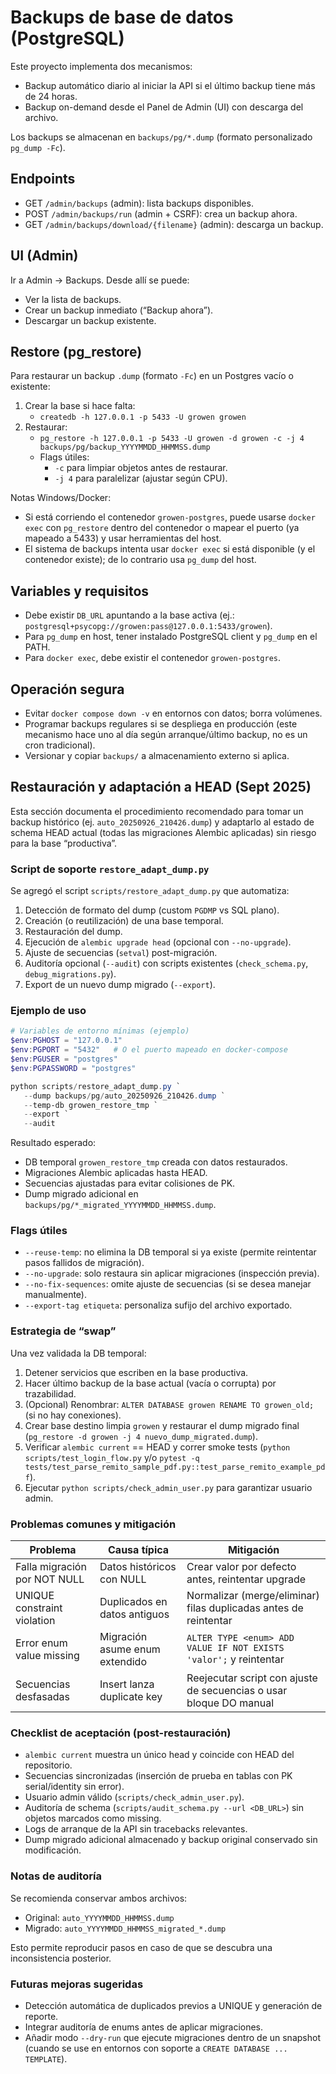 <!-- NG-HEADER: Nombre de archivo: BACKUPS.md -->
<!-- NG-HEADER: Ubicación: docs/BACKUPS.md -->
<!-- NG-HEADER: Descripción: Guía de backups y restore de la base de datos -->
<!-- NG-HEADER: Lineamientos: Ver AGENTS.md -->

# Backups de base de datos (PostgreSQL)

Este proyecto implementa dos mecanismos:

- Backup automático diario al iniciar la API si el último backup tiene más de 24 horas.
- Backup on-demand desde el Panel de Admin (UI) con descarga del archivo.

Los backups se almacenan en `backups/pg/*.dump` (formato personalizado `pg_dump -Fc`).

## Endpoints

- GET `/admin/backups` (admin): lista backups disponibles.
- POST `/admin/backups/run` (admin + CSRF): crea un backup ahora.
- GET `/admin/backups/download/{filename}` (admin): descarga un backup.

## UI (Admin)

Ir a Admin → Backups. Desde allí se puede:

- Ver la lista de backups.
- Crear un backup inmediato (“Backup ahora”).
- Descargar un backup existente.

## Restore (pg_restore)

Para restaurar un backup `.dump` (formato `-Fc`) en un Postgres vacío o existente:

1. Crear la base si hace falta:
   - `createdb -h 127.0.0.1 -p 5433 -U growen growen`
2. Restaurar:
   - `pg_restore -h 127.0.0.1 -p 5433 -U growen -d growen -c -j 4 backups/pg/backup_YYYYMMDD_HHMMSS.dump`
   - Flags útiles:
     - `-c` para limpiar objetos antes de restaurar.
     - `-j 4` para paralelizar (ajustar según CPU).

Notas Windows/Docker:

- Si está corriendo el contenedor `growen-postgres`, puede usarse `docker exec` con `pg_restore` dentro del contenedor o mapear el puerto (ya mapeado a 5433) y usar herramientas del host.
- El sistema de backups intenta usar `docker exec` si está disponible (y el contenedor existe); de lo contrario usa `pg_dump` del host.

## Variables y requisitos

- Debe existir `DB_URL` apuntando a la base activa (ej.: `postgresql+psycopg://growen:pass@127.0.0.1:5433/growen`).
- Para `pg_dump` en host, tener instalado PostgreSQL client y `pg_dump` en el PATH.
- Para `docker exec`, debe existir el contenedor `growen-postgres`.

## Operación segura

- Evitar `docker compose down -v` en entornos con datos; borra volúmenes.
- Programar backups regulares si se despliega en producción (este mecanismo hace uno al día según arranque/último backup, no es un cron tradicional).
- Versionar y copiar `backups/` a almacenamiento externo si aplica.

## Restauración y adaptación a HEAD (Sept 2025)

Esta sección documenta el procedimiento recomendado para tomar un backup histórico (ej. `auto_20250926_210426.dump`) y adaptarlo al estado de schema HEAD actual (todas las migraciones Alembic aplicadas) sin riesgo para la base “productiva”.

### Script de soporte `restore_adapt_dump.py`

Se agregó el script `scripts/restore_adapt_dump.py` que automatiza:

1. Detección de formato del dump (custom `PGDMP` vs SQL plano).
2. Creación (o reutilización) de una base temporal.
3. Restauración del dump.
4. Ejecución de `alembic upgrade head` (opcional con `--no-upgrade`).
5. Ajuste de secuencias (`setval`) post-migración.
6. Auditoría opcional (`--audit`) con scripts existentes (`check_schema.py`, `debug_migrations.py`).
7. Export de un nuevo dump migrado (`--export`).

### Ejemplo de uso

```powershell
# Variables de entorno mínimas (ejemplo)
$env:PGHOST = "127.0.0.1"
$env:PGPORT = "5432"   # O el puerto mapeado en docker-compose
$env:PGUSER = "postgres"
$env:PGPASSWORD = "postgres"

python scripts/restore_adapt_dump.py `
   --dump backups/pg/auto_20250926_210426.dump `
   --temp-db growen_restore_tmp `
   --export `
   --audit
```

Resultado esperado:
- DB temporal `growen_restore_tmp` creada con datos restaurados.
- Migraciones Alembic aplicadas hasta HEAD.
- Secuencias ajustadas para evitar colisiones de PK.
- Dump migrado adicional en `backups/pg/*_migrated_YYYYMMDD_HHMMSS.dump`.

### Flags útiles

- `--reuse-temp`: no elimina la DB temporal si ya existe (permite reintentar pasos fallidos de migración).
- `--no-upgrade`: solo restaura sin aplicar migraciones (inspección previa).
- `--no-fix-sequences`: omite ajuste de secuencias (si se desea manejar manualmente).
- `--export-tag etiqueta`: personaliza sufijo del archivo exportado.

### Estrategia de “swap”

Una vez validada la DB temporal: 
1. Detener servicios que escriben en la base productiva.
2. Hacer último backup de la base actual (vacía o corrupta) por trazabilidad.
3. (Opcional) Renombrar: `ALTER DATABASE growen RENAME TO growen_old;` (si no hay conexiones).
4. Crear base destino limpia `growen` y restaurar el dump migrado final (`pg_restore -d growen -j 4 nuevo_dump_migrated.dump`).
5. Verificar `alembic current` == HEAD y correr smoke tests (`python scripts/test_login_flow.py` y/o `pytest -q tests/test_parse_remito_sample_pdf.py::test_parse_remito_example_pdf`).
6. Ejecutar `python scripts/check_admin_user.py` para garantizar usuario admin.

### Problemas comunes y mitigación

| Problema | Causa típica | Mitigación |
|----------|--------------|------------|
| Falla migración por NOT NULL | Datos históricos con NULL | Crear valor por defecto antes, reintentar upgrade |
| UNIQUE constraint violation | Duplicados en datos antiguos | Normalizar (merge/eliminar) filas duplicadas antes de reintentar |
| Error enum value missing | Migración asume enum extendido | `ALTER TYPE <enum> ADD VALUE IF NOT EXISTS 'valor';` y reintentar |
| Secuencias desfasadas | Insert lanza duplicate key | Reejecutar script con ajuste de secuencias o usar bloque DO manual |

### Checklist de aceptación (post-restauración)

- `alembic current` muestra un único head y coincide con HEAD del repositorio.
- Secuencias sincronizadas (inserción de prueba en tablas con PK serial/identity sin error).
- Usuario admin válido (`scripts/check_admin_user.py`).
- Auditoría de schema (`scripts/audit_schema.py --url <DB_URL>`) sin objetos marcados como missing.
- Logs de arranque de la API sin tracebacks relevantes.
- Dump migrado adicional almacenado y backup original conservado sin modificación.

### Notas de auditoría

Se recomienda conservar ambos archivos:
- Original: `auto_YYYYMMDD_HHMMSS.dump`
- Migrado: `auto_YYYYMMDD_HHMMSS_migrated_*.dump`

Esto permite reproducir pasos en caso de que se descubra una inconsistencia posterior.

### Futuras mejoras sugeridas

- Detección automática de duplicados previos a UNIQUE y generación de reporte.
- Integrar auditoría de enums antes de aplicar migraciones.
- Añadir modo `--dry-run` que ejecute migraciones dentro de un snapshot (cuando se use en entornos con soporte a `CREATE DATABASE ... TEMPLATE`).

